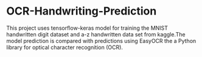 # OCR-Handwriting-Prediction
This project uses  tensorflow-keras model for training  the  MNIST  handwritten  digit  dataset and  a-z  handwritten  data  set  from  kaggle.The  model  prediction  is  compared  with predictions  using  EasyOCR the a Python library for optical character recognition (OCR).
